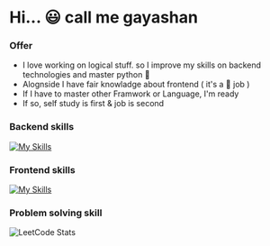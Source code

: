 # Hi... :smiley: call me gayashan

### Offer
* I love working on logical stuff. so I improve my skills on backend technologies and master python :snake:
* Alognside I have fair knowladge about frontend ( it's a :girl: job )
* If I have to master other Framwork or Language, I'm ready
* If so, self study is first & job is second
  
### Backend skills
[![My Skills](https://skillicons.dev/icons?i=py,django,fastapi,postgres,mongodb,docker,aws,postman,git&theme=light)](https://skillicons.dev)

### Frontend skills
[![My Skills](https://skillicons.dev/icons?i=html,css,js,vue&theme=light)](https://skillicons.dev)

### Problem solving skill
![LeetCode Stats](https://leetcard.jacoblin.cool/GayashanGamage?theme=dark&font=Arvo&ext=activity)
